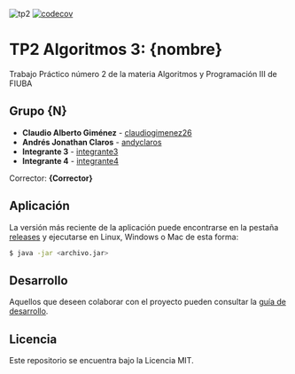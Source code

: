 ![tp2](https://github.com/claudiogimenez26/algo3_tp2/actions/workflows/build.yml/badge.svg) [![codecov](https://codecov.io/gh/claudiogimenez26/algo3_tp2/branch/master/graph/badge.svg)](https://codecov.io/gh/claudiogimenez26/algo3_tp2)

# TP2 Algoritmos 3: {nombre} 

Trabajo Práctico número 2 de la materia Algoritmos y Programación III de FIUBA

## Grupo {N}

* **Claudio Alberto Giménez** - [claudiogimenez26](https://github.com/claudiogimenez26)
* **Andrés Jonathan Claros** - [andyclaros](https://github.com/andyclaros)
* **Integrante 3** - [integrante3](https://github.com/integrante3)
* **Integrante 4** - [integrante4](https://github.com/integrante4)

Corrector: **{Corrector}**

## Aplicación

La versión más reciente de la aplicación puede encontrarse en la pestaña [releases](https://github.com/claudiogimenez26/algo3_tp2/releases/latest) y ejecutarse en Linux, Windows o Mac de esta forma:

```bash
$ java -jar <archivo.jar>
```

## Desarrollo

Aquellos que deseen colaborar con el proyecto pueden consultar la [guía de desarrollo](./docs/Desarrollo.md).

## Licencia

Este repositorio se encuentra bajo la Licencia MIT.
